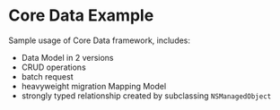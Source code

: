 # Core Data Example

Sample usage of Core Data framework, includes:
- Data Model in 2 versions
- CRUD operations
- batch request
- heavyweight migration Mapping Model
- strongly typed relationship created by subclassing `NSManagedObject`
